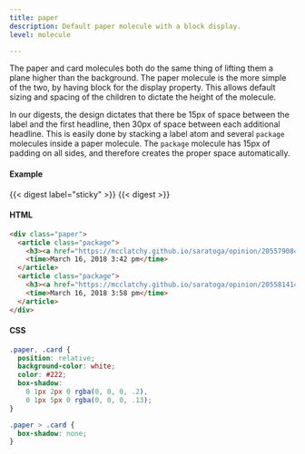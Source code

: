 ```yaml
---
title: paper
description: Default paper molecule with a block display.
level: molecule

---
```

The paper and card molecules both do the same thing of lifting them a plane higher than the background. The paper molecule is the more simple of the two, by having block for the display property. This allows default sizing and spacing of the children to dictate the height of the molecule.

In our digests, the design dictates that there be 15px of space between the label and the first headline, then 30px of space between each additional headline. This is easily done by stacking a label atom and several `package` molecules inside a paper molecule. The `package` molecule has 15px of padding on all sides, and therefore creates the proper space automatically.

#### Example

<div class="example grid">
{{< digest label="sticky" >}}
{{< digest >}}
</div>

#### HTML

```html
<div class="paper">
  <article class="package">
    <h3><a href="https://mcclatchy.github.io/saratoga/opinion/205579084/">The Episcopal Church changed course for our LGBT members</a></h3>
    <time>March 16, 2018 3:42 pm</time>
  </article>
  <article class="package">
    <h3><a href="https://mcclatchy.github.io/saratoga/opinion/205581414/">The Kansas Republican Party is taking a stance on transgender identity</a></h3>
    <time>March 16, 2018 3:58 pm</time>
  </article>
</div>
```

#### CSS

```css
.paper, .card {
  position: relative;
  background-color: white;
  color: #222;
  box-shadow: 
    0 1px 2px 0 rgba(0, 0, 0, .2), 
    0 1px 5px 0 rgba(0, 0, 0, .13);
}

.paper > .card {
  box-shadow: none;
}
```
